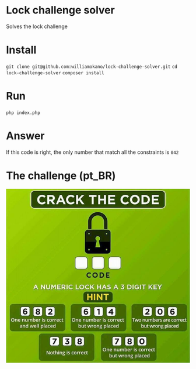 # Lock challenge solver
Solves the lock challenge

# Install
`git clone git@github.com:williamokano/lock-challenge-solver.git`
`cd lock-challenge-solver`
`composer install`

# Run
`php index.php`

# Answer
If this code is right, the only number that match all the constraints is `042`

# The challenge (pt_BR)
![Challenge](assets/challenge.png?raw=true "Challenge")